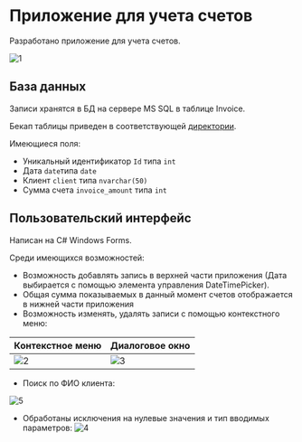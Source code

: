 # Приложение для учета счетов

Разработано приложение для учета счетов.

![1](https://github.com/lenskii/crmgurutesttask/blob/master/doc/1.jpg)

## База данных

Записи хранятся в БД на сервере MS SQL в таблице Invoice.

Бекап таблицы приведен в соответствующей [директории](https://github.com/lenskii/crmgurutesttask/tree/master/backup).

Имеющиеся поля:

* Уникальный идентификатор `Id` типа `int`
* Дата `date`типа `date`
* Клиент `client` типа `nvarchar(50)`
* Сумма счета `invoice_amount` типа `int`


## Пользовательский интерфейс

Написан на C# Windows Forms.

Среди имеющихся возможностей:

* Возможность добавлять запись в верхней части приложения (Дата выбирается с помощью элемента управления DateTimePicker).
* Общая сумма показываемых в данный момент счетов отображается в нижней части приложения
* Возможность изменять, удалять записи с помощью контекстного меню:

| Контекстное меню  | Диалоговое окно |
| ------------- | ------------- |
| ![2](https://github.com/lenskii/crmgurutesttask/blob/master/doc/2.jpg)  | ![3](https://github.com/lenskii/crmgurutesttask/blob/master/doc/3.jpg)  |

* Поиск по ФИО клиента:

![5](https://github.com/lenskii/crmgurutesttask/blob/master/doc/5.jpg)

* Обработаны исключения на нулевые значения и тип вводимых параметров:
![4](https://github.com/lenskii/crmgurutesttask/blob/master/doc/4.jpg)

